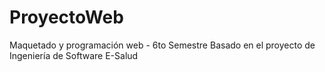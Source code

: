 # ProyectoWeb
Maquetado y programación web - 6to Semestre
Basado en el proyecto de Ingeniería de Software E-Salud
